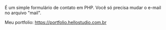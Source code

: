 

É um simple formulário de contato em PHP. Você só precisa mudar o e-mail no arquivo "mail".

Meu portfolio: https://portfolio.hellostudio.com.br